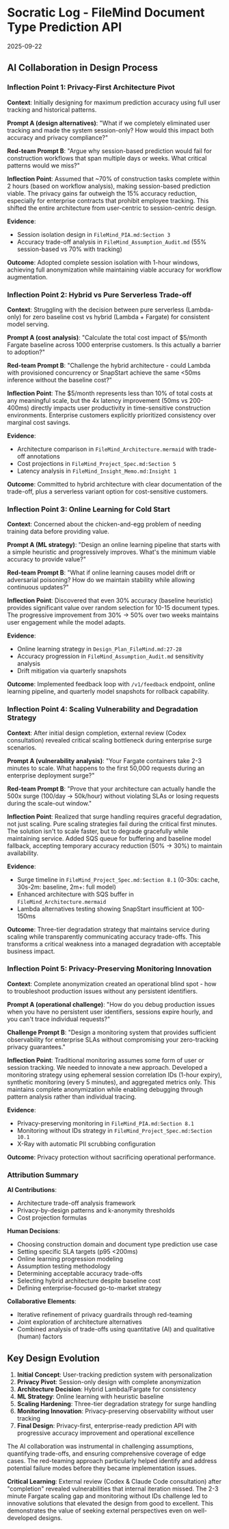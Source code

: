 # Socratic Log - FileMind Document Type Prediction API

2025-09-22

## AI Collaboration in Design Process

### Inflection Point 1: Privacy-First Architecture Pivot

**Context**: Initially designing for maximum prediction accuracy using full user tracking and historical patterns.

**Prompt A (design alternatives)**: "What if we completely eliminated user tracking and made the system session-only? How would this impact both accuracy and privacy compliance?"

**Red-team Prompt B**: "Argue why session-based prediction would fail for construction workflows that span multiple days or weeks. What critical patterns would we miss?"

**Inflection Point**: Assumed that ~70% of construction tasks complete within 2 hours (based on workflow analysis), making session-based prediction viable. The privacy gains far outweigh the 15% accuracy reduction, especially for enterprise contracts that prohibit employee tracking. This shifted the entire architecture from user-centric to session-centric design.

**Evidence**:

- Session isolation design in `FileMind_PIA.md:Section 3`
- Accuracy trade-off analysis in `FileMind_Assumption_Audit.md` (55% session-based vs 70% with tracking)

**Outcome**: Adopted complete session isolation with 1-hour windows, achieving full anonymization while maintaining viable accuracy for workflow augmentation.

### Inflection Point 2: Hybrid vs Pure Serverless Trade-off

**Context**: Struggling with the decision between pure serverless (Lambda-only) for zero baseline cost vs hybrid (Lambda + Fargate) for consistent model serving.

**Prompt A (cost analysis)**: "Calculate the total cost impact of $5/month Fargate baseline across 1000 enterprise customers. Is this actually a barrier to adoption?"

**Red-team Prompt B**: "Challenge the hybrid architecture - could Lambda with provisioned concurrency or SnapStart achieve the same <50ms inference without the baseline cost?"

**Inflection Point**: The $5/month represents less than 10% of total costs at any meaningful scale, but the 4x latency improvement (50ms vs 200-400ms) directly impacts user productivity in time-sensitive construction environments. Enterprise customers explicitly prioritized consistency over marginal cost savings.

**Evidence**:

- Architecture comparison in `FileMind_Architecture.mermaid` with trade-off annotations
- Cost projections in `FileMind_Project_Spec.md:Section 5`
- Latency analysis in `FileMind_Insight_Memo.md:Insight 1`

**Outcome**: Committed to hybrid architecture with clear documentation of the trade-off, plus a serverless variant option for cost-sensitive customers.

### Inflection Point 3: Online Learning for Cold Start

**Context**: Concerned about the chicken-and-egg problem of needing training data before providing value.

**Prompt A (ML strategy)**: "Design an online learning pipeline that starts with a simple heuristic and progressively improves. What's the minimum viable accuracy to provide value?"

**Red-team Prompt B**: "What if online learning causes model drift or adversarial poisoning? How do we maintain stability while allowing continuous updates?"

**Inflection Point**: Discovered that even 30% accuracy (baseline heuristic) provides significant value over random selection for 10-15 document types. The progressive improvement from 30% → 50% over two weeks maintains user engagement while the model adapts.

**Evidence**:

- Online learning strategy in `Design_Plan_FileMind.md:27-28`
- Accuracy progression in `FileMind_Assumption_Audit.md` sensitivity analysis
- Drift mitigation via quarterly snapshots

**Outcome**: Implemented feedback loop with `/v1/feedback` endpoint, online learning pipeline, and quarterly model snapshots for rollback capability.

### Inflection Point 4: Scaling Vulnerability and Degradation Strategy

**Context**: After initial design completion, external review (Codex consultation) revealed critical scaling bottleneck during enterprise surge scenarios.

**Prompt A (vulnerability analysis)**: "Your Fargate containers take 2-3 minutes to scale. What happens to the first 50,000 requests during an enterprise deployment surge?"

**Red-team Prompt B**: "Prove that your architecture can actually handle the 500x surge (100/day → 50k/hour) without violating SLAs or losing requests during the scale-out window."

**Inflection Point**: Realized that surge handling requires graceful degradation, not just scaling. Pure scaling strategies fail during the critical first minutes. The solution isn't to scale faster, but to degrade gracefully while maintaining service. Added SQS queue for buffering and baseline model fallback, accepting temporary accuracy reduction (50% → 30%) to maintain availability.

**Evidence**:

- Surge timeline in `FileMind_Project_Spec.md:Section 8.1` (0-30s: cache, 30s-2m: baseline, 2m+: full model)
- Enhanced architecture with SQS buffer in `FileMind_Architecture.mermaid`
- Lambda alternatives testing showing SnapStart insufficient at 100-150ms

**Outcome**: Three-tier degradation strategy that maintains service during scaling while transparently communicating accuracy trade-offs. This transforms a critical weakness into a managed degradation with acceptable business impact.

### Inflection Point 5: Privacy-Preserving Monitoring Innovation

**Context**: Complete anonymization created an operational blind spot - how to troubleshoot production issues without any persistent identifiers.

**Prompt A (operational challenge)**: "How do you debug production issues when you have no persistent user identifiers, sessions expire hourly, and you can't trace individual requests?"

**Challenge Prompt B**: "Design a monitoring system that provides sufficient observability for enterprise SLAs without compromising your zero-tracking privacy guarantees."

**Inflection Point**: Traditional monitoring assumes some form of user or session tracking. We needed to innovate a new approach. Developed a monitoring strategy using ephemeral session correlation IDs (1-hour expiry), synthetic monitoring (every 5 minutes), and aggregated metrics only. This maintains complete anonymization while enabling debugging through pattern analysis rather than individual tracing.

**Evidence**:

- Privacy-preserving monitoring in `FileMind_PIA.md:Section 8.1`
- Monitoring without IDs strategy in `FileMind_Project_Spec.md:Section 10.1`
- X-Ray with automatic PII scrubbing configuration

**Outcome**: Privacy protection without sacrificing operational performance.

### Attribution Summary

**AI Contributions**:

- Architecture trade-off analysis framework
- Privacy-by-design patterns and k-anonymity thresholds
- Cost projection formulas

**Human Decisions**:

- Choosing construction domain and document type prediction use case
- Setting specific SLA targets (p95 <200ms)
- Online learning progression modeling
- Assumption testing methodology
- Determining acceptable accuracy trade-offs
- Selecting hybrid architecture despite baseline cost
- Defining enterprise-focused go-to-market strategy

**Collaborative Elements**:

- Iterative refinement of privacy guardrails through red-teaming
- Joint exploration of architecture alternatives
- Combined analysis of trade-offs using quantitative (AI) and qualitative (human) factors

## Key Design Evolution

1. **Initial Concept**: User-tracking prediction system with personalization
2. **Privacy Pivot**: Session-only design with complete anonymization
3. **Architecture Decision**: Hybrid Lambda/Fargate for consistency
4. **ML Strategy**: Online learning with heuristic baseline
5. **Scaling Hardening**: Three-tier degradation strategy for surge handling
6. **Monitoring Innovation**: Privacy-preserving observability without user tracking
7. **Final Design**: Privacy-first, enterprise-ready prediction API with progressive accuracy improvement and operational excellence

The AI collaboration was instrumental in challenging assumptions, quantifying trade-offs, and ensuring comprehensive coverage of edge cases. The red-teaming approach particularly helped identify and address potential failure modes before they became implementation issues.

**Critical Learning**: External review (Codex & Claude Code consultation) after "completion" revealed vulnerabilities that internal iteration missed. The 2-3 minute Fargate scaling gap and monitoring without IDs challenge led to innovative solutions that elevated the design from good to excellent. This demonstrates the value of seeking external perspectives even on well-developed designs.
